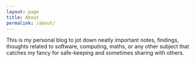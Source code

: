 ```yaml
---
layout: page
title: About
permalink: /about/
---
```


This is my personal blog to jot down neatly important notes, findings, thoughts related to software, computing, maths, or any other subject that catches my fancy for safe-keeping and sometimes sharing with others.
